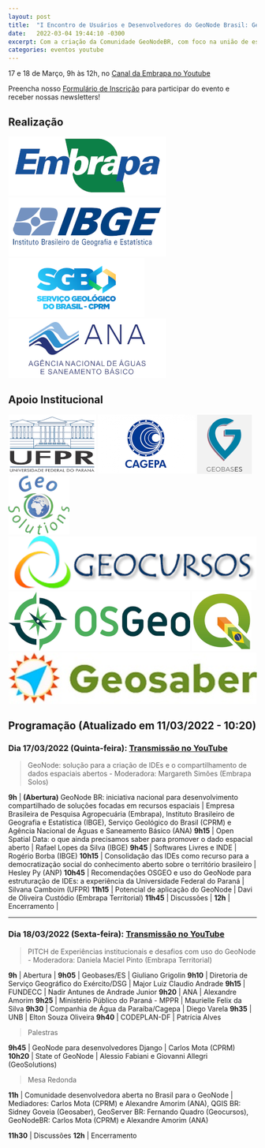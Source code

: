 ```yaml
---
layout: post
title:  "I Encontro de Usuários e Desenvolvedores do GeoNode Brasil: Gerenciamento de Conteúdo Geoespacial Ambiental"
date:   2022-03-04 19:44:10 -0300
excerpt: Com a criação da Comunidade GeoNodeBR, com foco na união de esforços e de competências para o compartilhamento e o desenvolvimento de ações relacionadas ao GeoNode. O primeiro encontro desta comunidade é a realização do primeiro encontro de usuários e desenvolvedores brasileiros de GeoNode. 
categories: eventos youtube
---
```


17 e 18 de Março, 9h às 12h, no [Canal da Embrapa no Youtube](https://www.youtube.com/c/embrapa)

Preencha nosso [Formulário de Inscrição](https://forms.gle/dPs9igJoCfeUBT7T7) para participar do evento e receber nossas newsletters!

## Realização

![Embrapa](/assets/img/partners/embrapa.png "Embrapa")
![IBGE](/assets/img/partners/ibge.png "IBGE")
![SGB/CPRM](/assets/img/partners/sgb_cprm.png "SGB/CPRM")
![ANA](/assets/img/partners/ana.png "ANA")

## Apoio Institucional

![UFPR](/assets/img/partners/ufpr.png "UFPR")
![CAGEPA](/assets/img/partners/cagepa.png "CAGEPA")
![GEOBASES](/assets/img/partners/geobases.png "GEOBASES")
![GeoSolutions](/assets/img/partners/geosolutions.png "GeoSolutions")
![GeoCursos](/assets/img/partners/geocursos.png "GeoCursos")
![OSGEO](/assets/img/partners/osgeo.png "OSGEO")
![QGIS-BR](/assets/img/partners/qgisbr.png "QGIS-BR")
![GeoCursos](/assets/img/partners/geosaber.png "Geosaber")

## Programação (Atualizado em 11/03/2022 - 10:20)

### Dia 17/03/2022 (Quinta-feira): [Transmissão no YouTube](https://www.youtube.com/watch?v=W8XaFdakBEs)

> GeoNode: solução para a criação de IDEs e o compartilhamento de dados espaciais abertos - Moderadora: Margareth Simões (Embrapa Solos)

**9h** | **(Abertura)** GeoNode BR: iniciativa nacional para desenvolvimento compartilhado de soluções focadas em recursos espaciais | Empresa Brasileira de Pesquisa Agropecuária (Embrapa), Instituto Brasileiro de Geografia e Estatística (IBGE), Serviço Geológico do Brasil (CPRM) e Agência Nacional de Águas e Saneamento Básico (ANA)
**9h15** | Open Spatial Data: o que ainda precisamos saber para promover o dado espacial aberto | Rafael Lopes da Silva (IBGE)
**9h45** | Softwares Livres e INDE | Rogério Borba (IBGE)
**10h15** | Consolidação das IDEs como recurso para a democratização social do conhecimento aberto sobre o território brasileiro | Hesley Py (ANP)
**10h45** | Recomendações OSGEO e uso do GeoNode para estruturação de IDEs: a experiência da Universidade Federal do Paraná | Silvana Camboim (UFPR)
**11h15** | Potencial de aplicação do GeoNode | Davi de Oliveira Custódio (Embrapa Territorial)
**11h45** | Discussões |
**12h** | Encerramento |

---

### Dia 18/03/2022 (Sexta-feira): [Transmissão no YouTube](https://www.youtube.com/watch?v=J529I5FSfBE)

> PITCH de Experiências institucionais e desafios com uso do GeoNode - Moderadora: Daniela Maciel Pinto (Embrapa Territorial)

**9h** | Abertura |
**9h05** | Geobases/ES | Giuliano Grigolin
**9h10** | Diretoria de Serviço Geográfico do Exército/DSG |  Major Luiz Claudio Andrade
**9h15** | FUNDECC | Nadir Antunes de Andrade Junior
**9h20** | ANA | Alexandre Amorim
**9h25** | Ministério Público do Paraná - MPPR  | Maurielle Felix da Silva
**9h30** | Companhia de Água da Paraíba/Cagepa | Diego Varela
**9h35** | UNB | Elton Souza Oliveira
**9h40** | CODEPLAN-DF | Patrícia Alves

> Palestras

**9h45** | GeoNode para desenvolvedores Django | Carlos Mota (CPRM)
**10h20** | State of GeoNode | Alessio Fabiani e Giovanni Allegri (GeoSolutions)

> Mesa Redonda

**11h** | Comunidade desenvolvedora aberta no Brasil para o GeoNode | Mediadores: Carlos Mota (CPRM) e Alexandre Amorim (ANA), QGIS BR: Sidney Goveia (Geosaber), GeoServer BR: Fernando Quadro (Geocursos), GeoNodeBR: Carlos Mota (CPRM) e Alexandre Amorim (ANA)

**11h30** | Discussões
**12h**  | Encerramento
